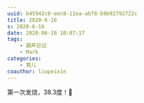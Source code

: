 ```yaml
---
uuid: b45942c0-eec8-11ea-abf8-b9b92792722c
title: 2020-6-16
s: 2020-6-16
date: 2020-06-16 10:07:17
tags:
	- 葫芦日记
	- Mark
categories:
	- 育儿
coauthor: liupeixin
---
```


第一次发烧，38.3度！🤒️
